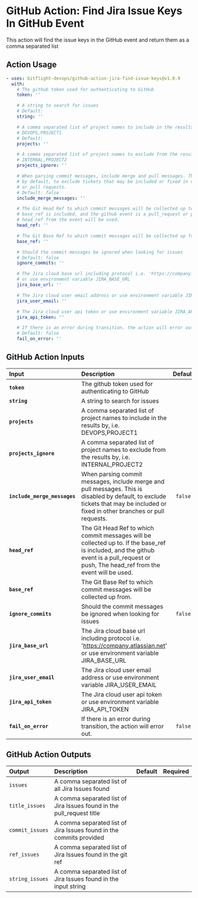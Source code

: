 <!-- start title -->

# GitHub Action: Find Jira Issue Keys In GitHub Event

<!-- end title -->
<!-- start description -->

This action will find the issue keys in the GitHub event and return them as a comma separated list

<!-- end description -->

## Action Usage

<!-- start usage -->

```yaml
- uses: bitflight-devops/github-action-jira-find-issue-keys@v1.0.9
  with:
    # The github token used for authenticating to GitHub
    token: ''

    # A string to search for issues
    # Default:
    string: ''

    # A comma separated list of project names to include in the results by, i.e.
    # DEVOPS,PROJECT1
    # Default:
    projects: ''

    # A comma separated list of project names to exclude from the results by, i.e.
    # INTERNAL,PROJECT2
    projects_ignore: ''

    # When parsing commit messages, include merge and pull messages. This is disabled
    # by default, to exclude tickets that may be included or fixed in other branches
    # or pull requests.
    # Default: false
    include_merge_messages: ''

    # The Git Head Ref to which commit messages will be collected up to. If the
    # base_ref is included, and the github event is a pull_request or push, The
    # head_ref from the event will be used.
    head_ref: ''

    # The Git Base Ref to which commit messages will be collected up from.
    base_ref: ''

    # Should the commit messages be ignored when looking for issues
    # Default: false
    ignore_commits: ''

    # The Jira cloud base url including protocol i.e. 'https://company.atlassian.net'
    # or use environment variable JIRA_BASE_URL
    jira_base_url: ''

    # The Jira cloud user email address or use environment variable JIRA_USER_EMAIL
    jira_user_email: ''

    # The Jira cloud user api token or use environment variable JIRA_API_TOKEN
    jira_api_token: ''

    # If there is an error during transition, the action will error out.
    # Default: false
    fail_on_error: ''
```

<!-- end usage -->

## GitHub Action Inputs

<!-- start inputs -->

| **Input**                    | **Description**                                                                                                                                                                           | **Default** | **Required** |
| :--------------------------- | :---------------------------------------------------------------------------------------------------------------------------------------------------------------------------------------- | :---------: | :----------: |
| **`token`**                  | The github token used for authenticating to GitHub                                                                                                                                        |             |   **true**   |
| **`string`**                 | A string to search for issues                                                                                                                                                             |             |  **false**   |
| **`projects`**               | A comma separated list of project names to include in the results by, i.e. DEVOPS,PROJECT1                                                                                                |             |  **false**   |
| **`projects_ignore`**        | A comma separated list of project names to exclude from the results by, i.e. INTERNAL,PROJECT2                                                                                            |             |  **false**   |
| **`include_merge_messages`** | When parsing commit messages, include merge and pull messages. This is disabled by default, to exclude tickets that may be included or fixed in other branches or pull requests.          |   `false`   |  **false**   |
| **`head_ref`**               | The Git Head Ref to which commit messages will be collected up to. If the base_ref is included, and the github event is a pull_request or push, The head_ref from the event will be used. |             |  **false**   |
| **`base_ref`**               | The Git Base Ref to which commit messages will be collected up from.                                                                                                                      |             |  **false**   |
| **`ignore_commits`**         | Should the commit messages be ignored when looking for issues                                                                                                                             |   `false`   |  **false**   |
| **`jira_base_url`**          | The Jira cloud base url including protocol i.e. 'https://company.atlassian.net' or use environment variable JIRA_BASE_URL                                                                 |             |  **false**   |
| **`jira_user_email`**        | The Jira cloud user email address or use environment variable JIRA_USER_EMAIL                                                                                                             |             |  **false**   |
| **`jira_api_token`**         | The Jira cloud user api token or use environment variable JIRA_API_TOKEN                                                                                                                  |             |  **false**   |
| **`fail_on_error`**          | If there is an error during transition, the action will error out.                                                                                                                        |   `false`   |  **false**   |

<!-- end inputs -->

## GitHub Action Outputs

<!-- start outputs -->

| **Output**      | **Description**                                                       | **Default** | **Required** |
| :-------------- | :-------------------------------------------------------------------- | ----------- | ------------ |
| `issues`        | A comma separated list of all Jira Issues found                       |             |              |
| `title_issues`  | A comma separated list of Jira Issues found in the pull_request title |             |              |
| `commit_issues` | A comma separated list of Jira Issues found in the commits provided   |             |              |
| `ref_issues`    | A comma separated list of Jira Issues found in the git ref            |             |              |
| `string_issues` | A comma separated list of Jira Issues found in the input string       |             |              |

<!-- end outputs -->
